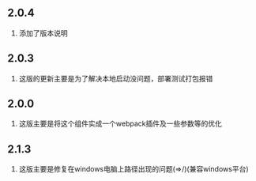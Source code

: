 ## 2.0.4

 1. 添加了版本说明

## 2.0.3
 
 1. 这版的更新主要是为了解决本地启动没问题，部署测试打包报错
    
## 2.0.0

 1. 这版主要是将这个组件实成一个webpack插件及一些参数等的优化

## 2.1.3

 1. 这版主要是修复在windows电脑上路径出现的问题(\=>/)(兼容windows平台)
